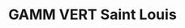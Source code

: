 ---
title: "GAMM VERT Saint Louis"
url: /saint-louis/gamm-vert-saint-louis/
shop: centre de jardinage
---